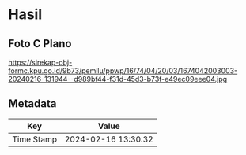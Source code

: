 # Hasil

## Foto C Plano

https://sirekap-obj-formc.kpu.go.id/9b73/pemilu/ppwp/16/74/04/20/03/1674042003003-20240216-131944--d989bf44-f31d-45d3-b73f-e49ec09eee04.jpg


## Metadata

| Key        | Value               |
| ---------- | ------------------- |
| Time Stamp | 2024-02-16 13:30:32 |



